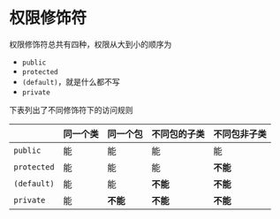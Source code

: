 # 权限修饰符

权限修饰符总共有四种，权限从大到小的顺序为

- `public`
- `protected`
- `(default)`，就是什么都不写
- `private`

下表列出了不同修饰符下的访问规则

|             | 同一个类 | 同一个包 | 不同包的子类 | 不同包非子类 |
| ----------- | -------- | -------- | ------------ | ------------ |
| `public`    | 能       | 能       | 能           | 能           |
| `protected` | 能       | 能       | 能           | **不能**     |
| `(default)` | 能       | 能       | **不能**     | **不能**     |
| `private`   | 能       | **不能** | **不能**     | **不能**     |

